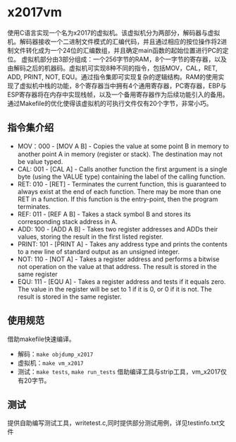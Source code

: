 # x2017vm
使用C语言实现一个名为x2017的虚拟机。该虚拟机分为两部分，解码器与虚拟机。解码器接收一个二进制文件模式的汇编代码，并且通过相应的按位操作将2进制文件转化成为一个24位的汇编数组，并且确定main函数的起始位置进行PC的定位。
虚拟机部分由3部分组成：一个256字节的RAM，8个一字节的寄存器，以及由解码之后的机器码。虚拟机可实现8种不同的指令，包括MOV，CAL，RET, ADD, PRINT, NOT, EQU。通过指令集即可实现复杂的逻辑结构。RAM的使用实现了虚拟机中栈的功能，8个寄存器当中拥有4个通用寄存器，PC寄存器，EBP与ESP寄存器将在内存中实现栈帧，以及一个备用寄存器作为后续功能引入的备用。
通过Makefile的优化使得该虚拟机的可执行文件仅有20个字节，非常小巧。
## 指令集介绍
* MOV：000 - [MOV A B] - Copies the value at some point B in memory to another point A in memory
(register or stack). The destination may not be value typed.
* CAL: 001 - [CAL A] - Calls another function the first argument is a single byte (using the VALUE type)
containing the label of the calling function.
* RET: 010 - [RET] - Terminates the current function, this is guaranteed to always exist at the end of each
function. There may be more than one RET in a function. If this function is the entry-point,
then the program terminates.
* REF: 011 - [REF A B] - Takes a stack symbol B and stores its corresponding stack address in A.
* ADD: 100 - [ADD A B] - Takes two register addresses and ADDs their values, storing the result in the first
listed register.
* PRINT: 101 - [PRINT A] - Takes any address type and prints the contents to a new line of standard output
as an unsigned integer.
* NOT: 110 - [NOT A] - Takes a register address and performs a bitwise not operation on the value at that
address. The result is stored in the same register
* EQU: 111 - [EQU A] - Takes a register address and tests if it equals zero. The value in the register will be
set to 1 if it is 0, or 0 if it is not. The result is stored in the same register.
## 使用规范
借助makefile快速编译。
* 解码：```make objdump_x2017```
* 虚拟机：```make vm_x2017```
* 测试：```make tests```, ```make run_tests```
借助编译工具与strip工具，vm_x2017仅有20字节。
## 测试
提供自助编写测试工具，writetest.c,同时提供部分测试用例，详见testinfo.txt文件
